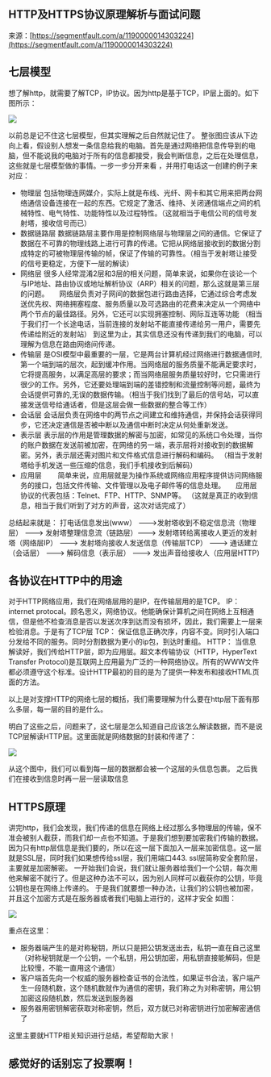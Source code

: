 ## HTTP及HTTPS协议原理解析与面试问题

来源：[https://segmentfault.com/a/1190000014303224](https://segmentfault.com/a/1190000014303224)


## 七层模型

想了解http，就需要了解TCP，IP协议。因为http是基于TCP，IP层上面的。如下图所示：

![][0]

以前总是记不住这七层模型，但其实理解之后自然就记住了。
整张图应该从下边向上看，假设别人想发一条信息给我的电脑。首先是通过网络把信息传导到的电脑，但不能说我的电脑对于所有的信息都接受，我会判断信息，之后在处理信息，这些就是七层模型做的事情。一步一步分开来看 ，并用打电话这一创建的例子来对应：


* 物理层 包括物理连网媒介，实际上就是布线、光纤、网卡和其它用来把两台网络通信设备连接在一起的东西。它规定了激活、维持、关闭通信端点之间的机械特性、电气特性、功能特性以及过程特性。（这就相当于电信公司的信号发射塔，接收信号而已）
* 数据链路层 数据链路层主要作用是控制网络层与物理层之间的通信。它保证了数据在不可靠的物理线路上进行可靠的传递。它把从网络层接收到的数据分割成特定的可被物理层传输的帧，保证了传输的可靠性。（相当于发射塔让接受的信号更稳定，方便下一层的解读）
* 网络层 很多人经常混淆2层和3层的相关问题，简单来说，如果你在谈论一个与IP地址、路由协议或地址解析协议（ARP）相关的问题，那么这就是第三层的问题。　　网络层负责对子网间的数据包进行路由选择，它通过综合考虑发送优先权、网络拥塞程度、服务质量以及可选路由的花费来决定从一个网络中两个节点的最佳路径。另外，它还可以实现拥塞控制、网际互连等功能 （相当于我们打一个长途电话，当前连接的发射站不能直接传递给另一用户，需要先传递给附近的发射站）
到这里为止，其实信息还没有传递到我们的电脑，可以理解为信息在路由网络间传递。
* 传输层 是OSI模型中最重要的一层，它是两台计算机经过网络进行数据通信时,第一个端到端的层次，起到缓冲作用。当网络层的服务质量不能满足要求时，它将提高服务，以满足高层的要求；而当网络层服务质量较好时，它只需进行很少的工作。另外，它还要处理端到端的差错控制和流量控制等问题，最终为会话提供可靠的,无误的数据传输。（相当于我们找到了最后的信号站，可以直接发送信号给通话者，但是这层会做一些数据的整合等工作）
* 会话层 会话层负责在网络中的两节点之间建立和维持通信，并保持会话获得同步，它还决定通信是否被中断以及通信中断时决定从何处重新发送。
* 表示层 表示层的作用是管理数据的解密与加密，如常见的系统口令处理，当你的账户数据在发送前被加密，在网络的另一端，表示层将对接收到的数据解密。另外，表示层还需对图片和文件格式信息进行解码和编码。 （相当于发射塔给手机发送一些压缩的信息，我们手机接收到后解码）
* 应用层 　　简单来说，应用层就是为操作系统或网络应用程序提供访问网络服务的接口，包括文件传输、文件管理以及电子邮件等的信息处理。　　应用层协议的代表包括：Telnet、FTP、HTTP、SNMP等。 （这就是真正的收到信息，相当于我们听到了对方的声音，这次对话完成了）


总结起来就是：
 打电话信息发出(www） --->发射塔收到不稳定信息流（物理层） ---> 发射塔整理信息流（链路层）---> 发射塔转给离接收人更近的发射塔（网络层IP） ---> 发射塔向接收人发送信息（传输层TCP） ---> 通话建立（会话层） ---> 解码信息（表示层） ---> 发出声音给接收人（应用层HTTP） 
## 各协议在HTTP中的用途

对于HTTP网络应用，我们在网络层用的是IP，在传输层用的是TCP。
IP： internet protocal。顾名思义，网络协议。他能确保计算机之间在网络上互相通信，但是他不检查消息是否以发送次序到达而没有损坏，因此，我们需要上一层来检验消息。于是有了TCP层
TCP： 保证信息正确次序，内容不变。同时引入端口分发给不同的服务。同时分割数据为更小的ip包，到达时重组。
HTTP： 当信息解读好，我们传给HTTP层，即为应用层。超文本传输协议（HTTP，HyperText Transfer Protocol)是互联网上应用最为广泛的一种网络协议。所有的WWW文件都必须遵守这个标准。设计HTTP最初的目的是为了提供一种发布和接收HTML页面的方法。

以上是对支撑HTTP的网络七层的概括，我们需要理解为什么要在http层下面有那么多层，每一层的目的是什么。

明白了这些之后，问题来了，这七层是怎么知道自己应该怎么解读数据，而不是说TCP层解读HTTP层。这里面就是网络数据的封装和传递了：

![][1]

从这个图中，我们可以看到每一层的数据都会被一个这层的头信息包裹。
之后我们在接收到信息时再一层一层读取信息
## HTTPS原理

讲完http，我们会发现，我们传递的信息在网络上经过那么多物理层的传输，保不准会被别人截获，而我们却一点也不知道。于是我们想到要加密我们传输的数据。因为只有http层信息是我们要的，所以在这一层下面加入一层来加密信息。这一层就是SSL层，同时我们如果想传给ssl层，我们用端口443.
ssl层简称安全套阶层，主要就是加密解密。
一开始我们会说，我们就让服务器给我们一个公钥，每次用他来解密不就行了。但是这种办法不可以，因为别人同样可以截获你的公钥，毕竟公钥也是在网络上传递的。
于是我们就要想一种办法，让我们的公钥也被加密，并且这个加密方式是在服务器或者我们电脑上进行的，这样才安全
如图：

![][2]

重点在这里：


* 服务器端产生的是对称秘钥，所以只是把公钥发送出去，私钥一直在自己这里 （对称秘钥就是一个公钥，一个私钥，用公钥加密，用私钥直接能解码，但是比较慢，不能一直用这个通信）
* 客户端首先向一个权威的服务器检查证书的合法性，如果证书合法，客户端产生一段随机数，这个随机数就作为通信的密钥，我们称之为对称密钥，用公钥加密这段随机数，然后发送到服务器
* 服务器用密钥解密获取对称密钥，然后，双方就已对称密钥进行加密解密通信了


这里主要就HTTP相关知识进行总结，希望帮助大家！
## 感觉好的话别忘了投票啊！ 

[0]: ./img/bV8ac9.png
[1]: ./img/bV8aMN.png
[2]: ./img/bV8aSI.png


